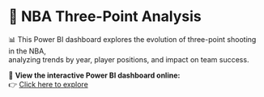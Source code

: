 # 🏀 NBA Three-Point Analysis  

📊 This Power BI dashboard explores the evolution of three-point shooting in the NBA,  
analyzing trends by year, player positions, and impact on team success.

🔗 **View the interactive Power BI dashboard online:**  
👉 [Click here to explore](https://app.powerbi.com/view?r=eyJrIjoiNTk2ZGFmOTUtZWRkMy00ZWUxLThjYWItM2M0ZGNlODFhYWYwIiwidCI6IjgxMjcwZjZhLTdjNjUtNGUzNC04NzQzLTFlMGNjYzk2Y2Y1YSJ9)
